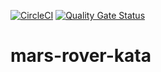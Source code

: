 [![CircleCI](https://circleci.com/gh/khoovirajsingh/mars-rover-kata.svg?style=svg)](https://circleci.com/gh/khoovirajsingh/mars-rover-kata)  [![Quality Gate Status](https://sonarcloud.io/api/project_badges/measure?project=khoovirajsingh_mars-rover-kata&metric=alert_status)](https://sonarcloud.io/dashboard?id=khoovirajsingh_mars-rover-kata)  

# mars-rover-kata
